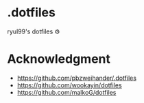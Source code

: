 # .dotfiles
ryul99's dotfiles ⚙️

# Acknowledgment
- https://github.com/pbzweihander/.dotfiles
- https://github.com/wookayin/dotfiles
- https://github.com/malkoG/dotfiles
